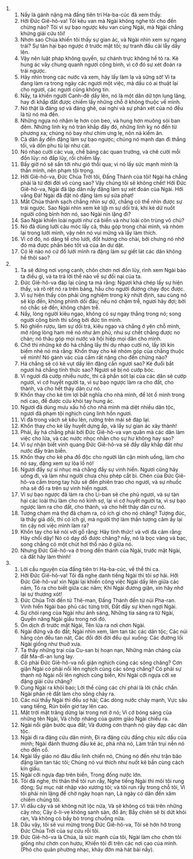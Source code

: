 <ol>
  <li>
    <ol>
      <li>Nầy là gánh nặng mà đấng tiên tri Ha-ba-cúc đã xem thấy.</li>
      <li>Hỡi Ðức Giê-hô-va! Tôi kêu van mà Ngài không nghe tôi cho đến chừng nào? Tôi vì sự bạo ngược kêu van cùng Ngài, mà Ngài chẳng khứng giải cứu tôi!</li>
      <li>Nhơn sao Chúa khiến tôi thấy sự gian ác, và Ngài nhìn xem sự ngang trái? Sự tàn hại bạo ngược ở trước mặt tôi; sự tranh đấu cãi lẫy dấy lên.</li>
      <li>Vậy nên luật pháp không quyền, sự chánh trực không hề tỏ ra. Kẻ hung ác vây chung quanh ngươi công bình, vì cớ đó sự xét đoán ra trái ngược.</li>
      <li>Hãy nhìn trong các nước và xem, hãy lấy làm lạ và sững sờ! Vì ta đang làm ra trong ngày các ngươi một việc, mà dầu có ai thuật lại cho ngươi, các ngươi cũng không tin.</li>
      <li>Nầy, ta khiến người Canh-đê dấy lên, nó là một dân dữ tợn lung lăng, hay đi khắp đất được chiếm lấy những chỗ ở không thuộc về mình.</li>
      <li>Nó thật là đáng sợ và đáng ghê, oai nghi và sự phán xét của nó đều là từ nó mà đến.</li>
      <li>Những ngựa nó nhặm lẹ hơn con beo, và hung hơn muông sói ban đêm. Những lính kỵ nó tràn khắp đây đó, những lính kỵ nó đến từ phương xa; chúng nó bay như chim ưng lẹ, nôn nả kiếm ăn.</li>
      <li>Cả dân ấy đến đặng làm sự bạo ngược; chúng nó mạnh dạn đi thẳng tối, và dồn phu tù lại như cát.</li>
      <li>Nó nhạo cười các vua, chế báng các quan trưởng, và chê cười mỗi đồn lũy: nó đắp lũy, rồi chiếm lấy.</li>
      <li>Bấy giờ nó sẽ sấn tới như gió thổi qua; vì nó lấy sức mạnh mình là thần mình, nên phạm tội trọng.</li>
      <li>Hỡi Giê-hô-va, Ðức Chúa Trời tôi, Ðấng Thánh của tôi! Ngài há chẳng phải là từ đời đời vô cùng sao? Vậy chúng tôi sẽ không chết! Hỡi Ðức Giê-hô-va, Ngài đã lập dân nầy đặng làm sự xét đoán của Ngài. Hỡi vầng Ðá! Ngài đã đặt nó đặng làm sự sửa phạt!</li>
      <li>Mắt Chúa thánh sạch chẳng nhìn sự dữ, chẳng có thể nhìn được sự trái ngược. Sao Ngài nhìn xem kẻ l@ m sự dối trá, khi kẻ dữ nuốt người công bình hơn nó, sao Ngài nín lặng đi?</li>
      <li>Sao Ngài khiến loài người như cá biển và như loài côn trùng vô chủ?</li>
      <li>Nó đã dùng lưỡi câu móc lấy cả, thâu góp trong chài mình, và nhóm lại trong lưới mình, vậy nên nó vui mừng và lấy làm thích.</li>
      <li>Vì cớ đó, nó dâng tế cho lưới, đốt hương cho chài, bởi chưng nó nhờ đó mà được phần béo tốt và của ăn dư dật.</li>
      <li>Có lẽ nào nó cứ đổ lưới mình ra đặng làm sự giết lát các dân không hề thôi sao?</li>
    </ol>
  </li>
  <li>
    <ol>
      <li>Ta sẽ đứng nơi vọng canh, chôn chơn nơi đồn lũy, rình xem Ngài bảo ta điều gì, và ta trả lời thế nào về sự đối nại của ta.</li>
      <li>Ðức Giê-hô-va đáp lại cũng ta mà rằng: Ngươi khá chép lấy sự hiện thấy, và rõ rệt nó ra trên bảng, hầu cho người đương chạy đọc được.</li>
      <li>Vì sự hiện thấy còn phải ứng nghiệm trong kỳ nhứt định, sau cùng nó sẽ kíp đến, không phỉnh dối đâu; nếu nó chậm trễ, ngươi hãy đợi; bởi nó chắc sẽ đến, không chậm trễ.</li>
      <li>Nầy, lòng người kiêu ngạo, không có sự ngay thẳng trong nó; song người công bình thì sống bởi đức tin mình.</li>
      <li>Nó ghiền rượu, làm sự dối trá, kiêu ngạo và chẳng ở yên chỗ mình, mở rộng lòng ham mê nó như âm phủ, như sự chết chẳng được no chán; nó thâu góp mọi nước và hội hiệp mọi dân cho mình.</li>
      <li>Chớ thì những kẻ đó há chẳng lấy thí dụ nhạo cười nó, lấy lời kín biếm nhẻ nó mà rằng: Khốn thay cho kẻ nhóm góp của chẳng thuộc về mình! Nó gánh vác của cầm rất nặng cho đến chừng nào?</li>
      <li>Há chẳng sẽ có kẻ vụt dấy lên đặng cắn ngươi sao? Kẻ đuổi bắt ngươi há chẳng tỉnh thức sao? Ngươi sẽ bị nó cướp bóc.</li>
      <li>Vì ngươi đã cướp nhiều nước, thì cả phần sót lại của các dân sẽ cướp ngươi, vì cớ huyết người ta, vì sự bạo ngược làm ra cho đất, cho thành, và cho hết thảy dân cư nó.</li>
      <li>Khốn thay cho kẻ tìm lợi bất nghĩa cho nhà mình, để lót ổ mình trong nơi cao, để được cứu khỏi tay hung ác.</li>
      <li>Ngươi đã dùng mưu xấu hổ cho nhà mình mà diệt nhiều dân tộc, ngươi đã phạm tội nghịch cùng linh hồn ngươi.</li>
      <li>Vì đá trong vách sẽ kêu lên, rường trên mái sẽ đáp lại.</li>
      <li>Khốn thay cho kẻ lấy huyết dựng ấp, và lấy sự gian ác xây thành!</li>
      <li>Phải, ấy há chẳng phải bởi Ðức Giê-hô-va vạn quân mà các dân làm việc cho lửa, và các nước nhọc nhằn cho sự hư không hay sao?</li>
      <li>Vì sự nhận biết vinh quang Ðức Giê-hô-va sẽ đầy dẫy khắp đất như nước đầy tràn biển.</li>
      <li>Khốn thay cho kẻ pha đồ độc cho người lân cận mình uống, làm cho nó say, đặng xem sự lõa lồ nó!</li>
      <li>Ngươi đầy sự sỉ nhục mà chẳng đầy sự vinh hiển. Ngươi cũng hãy uống đi, và làm như người chưa chịu phép cắt bì. Chén của Ðức Giê-hô-va cầm trong tay hữu sẽ đến phiên trao cho ngươi, và sự nhuốc nha sẽ đổ ra trên sự vinh hiển ngươi.</li>
      <li>Vì sự bạo ngược đã làm ra cho Li-ban sẽ che phủ ngươi, và sự tàn hại các loài thú làm cho nó kinh sợ, lại vì cớ huyết người ta, vì sự bạo ngược làm ra cho đất, cho thành, và cho hết thảy dân cư nó.</li>
      <li>Tượng chạm mà thợ đã chạm ra, có ích gì cho nó chăng? Tượng đúc, là thầy giả dối, thi có ích gì, mà người thợ làm thần tượng câm ấy lại tin cậy nơi việc mình làm ra?</li>
      <li>Khốn tay cho kẻ nói với gỗ rằng: Hãy tỉnh thức! và với đá câm rằng: Hãy chổi dậy! Nó có dạy dỗ được chăng? nầy, nó là bọc vàng và bạc, song chẳng có một chút hơi thổ nào ở giữa nó.</li>
      <li>Nhưng Ðức Giê-hô-va ở trong đền thánh của Ngài, trước mặt Ngài, cả đất hãy làm thinh!</li>
    </ol>
  </li>
  <li>
    <ol>
      <li>Lời cầu nguyện của đấng tiên tri Ha-ba-cúc, về thể thi ca.</li>
      <li>Hỡi Ðức Giê-hô-va! Tôi đã nghe danh tiếng Ngài thì tôi sợ hãi. Hỡi Ðức Giê-hô-va! xin Ngài lại khiến công việc Ngài dấy lên giữa các năm, Tỏ ra cho biết giữa các năm; Khi Ngài đương giận, xin hãy nhớ lại sự thương xót!</li>
      <li>Ðức Chúa Trời đến từ Thê-man, Ðấng Thánh đến từ núi Pha-ran. Vinh hiển Ngài bao phủ các từng trời, Ðất đầy sự khen ngợi Ngài.</li>
      <li>Sự chói rạng của Ngài như ánh sáng, Những tia sáng ra từ Ngài, Quyền năng Ngài giấu trong nơi đó.</li>
      <li>Ôn dịch đi trước mặt Ngài, Tên lửa ra nơi chơn Ngài.</li>
      <li>Ngài đứng và đo đất; Ngài nhìn xem, làm tan tác các dân tộc; Các núi hằng còn đều tan nát, Các đồi đời đời đều quì xuống: Các đường lối Ngài giống như thuở xưa.</li>
      <li>Ta thấy những trại của Cu-san bị hoạn nạn, Những màn cháng của đất Ma-đi-an lung lay.</li>
      <li>Có phải Ðức Giê-hô-va nổi giận nghịch cùng các sông chăng? Cơn giận Ngài có phải nổi lên nghịch cùng các sông chăng? Có phải sự thạnh nộ Ngài nổi lên nghịch cũng biển, Khi Ngài cỡi ngựa cỡi xe đặng giải cứu chăng?</li>
      <li>Cung Ngài ra khỏi bao; Lời thề cũng các chi phái là lời chắc chắn. Ngài phân rẽ đất làm cho sông chảy ra.</li>
      <li>Các núi thấy Ngài thì đều sợ hãi; Các dòng nước chảy mạnh, Vực sâu vang tiếng, Rún biển giơ tay lên cao.</li>
      <li>Mặt trời mặt trăng dừng lại trong nơi ở nó; Vì cớ bóng sáng của những tên Ngài, Và chớp nháng của gươm giáo Ngài chiếu ra.</li>
      <li>Ngài nổi giận bước qua đất; Và đương cơn thạnh nộ giày đạp các dân tộc.</li>
      <li>Ngài đi ra đặng cứu dân mình, Ði ra đặng cứu đấng chịu xức dầu của mình; Ngài đánh thương đầu kẻ ác, phá nhà nó, Làm trần trụi nền nó cho đến cổ.</li>
      <li>Ngài lấy giáo nó đâu đầu lính chiến nó, Chúng nó đến như trận bão đặng làm tan tác tôi; Chúng nó vui thích như nuốt kẻ bần cùng cách kín giấu.</li>
      <li>Ngài cỡi ngựa đạp trên biển, Trong đống nước lớn.</li>
      <li>Tôi đã nghe, thì thân thể tôi run rẩy, Nghe tiếng Ngài thì môi tôi rung động; Sự mục nát nhập vào xương tôi; và tôi run rẩy trong chỗ tôi, Vì tôi phải nín lặng để chờ ngày hoạn nạn, Là ngày có dân đến xâm chiếm chúng tôi.</li>
      <li>Vì dầu cây vả sẽ không nứt lộc nữa, Và sẽ không có trái trên những cây nho; Cây ô-li-ve không sanh sản, đồ ăn; Bầy chiên sẽ bị dứt khỏi ràn, Và không có bầy bò trong chuồng nữa.</li>
      <li>Dầu vậy, tôi sẽ vui mừng trong Ðức Giê-hô-va, Tôi sẽ hớn hở trong Ðức Chúa Trời của sự cứu rỗi tôi.</li>
      <li>Ðức Giê-hô-va là Chúa, là sức mạnh của tôi, Ngài làm cho chơn tôi giống như chơn con hươu, Khiến tôi đi trên các nơi cao của mình. (Phó cho quản phường nhạc, khảy đờn mà hát bài nầy).</li>
    </ol>
  </li>
</ol>